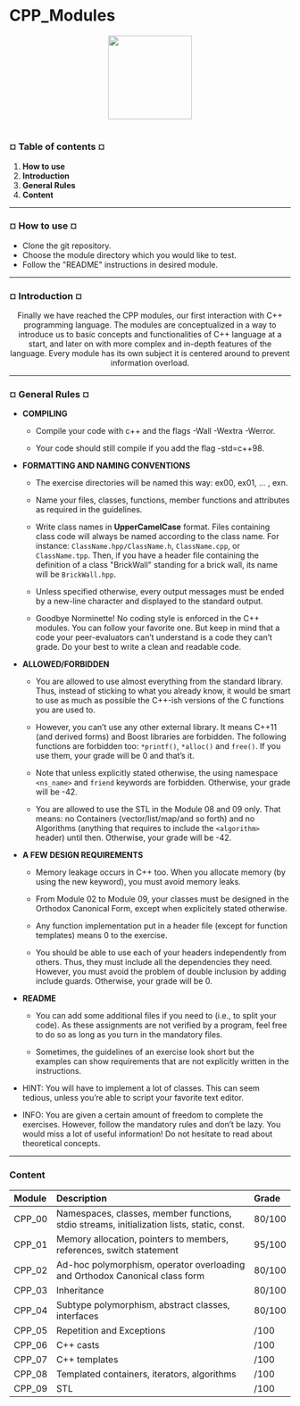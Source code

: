# CPP_Modules
<p align="center"><img src="https://cdn-images-1.medium.com/v2/resize:fit:1200/1*mb0KkzYAZDDSvdYC2MM5hg.jpeg" width="150" height="150" />

#
<h3><b>¤ Table of contents ¤</b></h3>

1) <b>How to use</b>
2) <b>Introduction</b>
3) <b>General Rules</b>
4) <b>Content</b>

---
<h3><b>¤ How to use ¤</b></h3>

* Clone the git repository.
* Choose the module directory which you would like to test.
* Follow the "README" instructions in desired module.

---
<h3><b>¤ Introduction ¤</b></h3>
<p align="center">Finally we have reached the CPP modules, our first interaction with C++ programming language. The modules are conceptualized in a way to introduce us to basic concepts and functionalities of C++ language at a start, and later on with more complex and in-depth features of the language. Every module has its own subject
it is centered around to prevent information overload.

---
<h3><b>¤ General Rules ¤</b></h3>

* <b>COMPILING</b>

  - Compile your code with c++ and the flags -Wall -Wextra -Werror.

  - Your code should still compile if you add the flag -std=c++98.
 
* <b>FORMATTING AND NAMING CONVENTIONS</b>

  - The exercise directories will be named this way: ex00, ex01, ... , exn.
 
  - Name your files, classes, functions, member functions and attributes as required in the guidelines.
 
  - Write class names in <b>UpperCamelCase</b> format. Files containing class code will
    always be named according to the class name. For instance:
    `ClassName.hpp/ClassName.h`, `ClassName.cpp`, or `ClassName.tpp`. Then, if you
    have a header file containing the definition of a class "BrickWall" standing for a
    brick wall, its name will be `BrickWall.hpp`.

  - Unless specified otherwise, every output messages must be ended by a new-line
    character and displayed to the standard output.

  - Goodbye Norminette! No coding style is enforced in the C++ modules. You can
    follow your favorite one. But keep in mind that a code your peer-evaluators can’t
    understand is a code they can’t grade. Do your best to write a clean and readable
    code.

* <b>ALLOWED/FORBIDDEN</b>

  - You are allowed to use almost everything from the standard library. Thus, instead
    of sticking to what you already know, it would be smart to use as much as possible
    the C++-ish versions of the C functions you are used to.

  -  However, you can’t use any other external library. It means C++11 (and derived
    forms) and Boost libraries are forbidden. The following functions are forbidden
    too: `*printf()`, `*alloc()` and `free()`. If you use them, your grade will be 0 and
    that’s it.

  - Note that unless explicitly stated otherwise, the using namespace `<ns_name>` and
    `friend` keywords are forbidden. Otherwise, your grade will be -42.

  - You are allowed to use the STL in the Module 08 and 09 only. That means:
    no Containers (vector/list/map/and so forth) and no Algorithms (anything that
    requires to include the `<algorithm>` header) until then. Otherwise, your grade will
    be -42.

* <b>A FEW DESIGN REQUIREMENTS</b>

  - Memory leakage occurs in C++ too. When you allocate memory (by using the new
    keyword), you must avoid memory leaks.

  - From Module 02 to Module 09, your classes must be designed in the Orthodox
    Canonical Form, except when explicitely stated otherwise.

  - Any function implementation put in a header file (except for function templates)
    means 0 to the exercise.

  - You should be able to use each of your headers independently from others. Thus,
    they must include all the dependencies they need. However, you must avoid the
    problem of double inclusion by adding include guards. Otherwise, your grade will
    be 0.

* <b>README</b>

  - You can add some additional files if you need to (i.e., to split your code). As these
    assignments are not verified by a program, feel free to do so as long as you turn in
    the mandatory files.

  - Sometimes, the guidelines of an exercise look short but the examples can show
    requirements that are not explicitly written in the instructions.

* HINT: You will have to implement a lot of classes. This can seem tedious,
        unless you’re able to script your favorite text editor.

* INFO: You are given a certain amount of freedom to complete the exercises.
        However, follow the mandatory rules and don’t be lazy. You would
        miss a lot of useful information! Do not hesitate to read about
        theoretical concepts.



---
<h3><b> Content </b></h3>
<p align="left">

|Module|Description|Grade|
|:---------|:----------|:----------|
CPP_00 |Namespaces, classes, member functions, stdio streams, initialization lists, static, const. |80/100
CPP_01 |Memory allocation, pointers to members, references, switch statement |95/100
CPP_02 |Ad-hoc polymorphism, operator overloading and Orthodox Canonical class form |80/100
CPP_03 |Inheritance |80/100
CPP_04 |Subtype polymorphism, abstract classes, interfaces |80/100
CPP_05 |Repetition and Exceptions | /100
CPP_06 |C++ casts | /100
CPP_07 |C++ templates | /100
CPP_08 |Templated containers, iterators, algorithms | /100
CPP_09 |STL | /100
